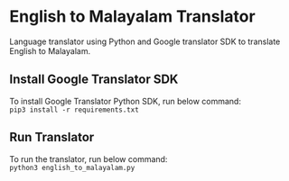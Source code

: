 # English to Malayalam Translator
Language translator using Python and Google translator SDK to translate English to Malayalam.

## Install Google Translator SDK
To install Google Translator Python SDK, run below command:  
`pip3 install -r requirements.txt`

## Run Translator
To run the translator, run below command:  
`python3 english_to_malayalam.py`